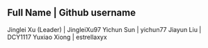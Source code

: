  Full Name               |         Github username
 ----------------------------------------------

 Jinglei Xu (Leader)     |         JingleiXu97
 Yichun Sun              |         yichun77
 Jiayun Liu              |         DCY1117
 Yuxiao Xiong            |         estrellaxyx